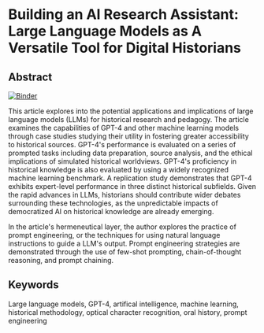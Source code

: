 # Building an AI Research Assistant: Large Language Models as A Versatile Tool for Digital Historians

## Abstract

[![Binder](https://mybinder.org/badge_logo.svg)](https://mybinder.org/v2/gh/jdh-observer/JZx9gw7iwGxb/main?filepath=article.ipynb)

This article explores into the potential applications and implications of large language models (LLMs) for historical research and pedagogy. The article examines the capabilities of GPT-4 and other machine learning models through case studies studying their utility in fostering greater accessibility to historical sources. GPT-4's performance is evaluated on a series of prompted tasks including data preparation, source analysis, and the ethical implications of simulated historical worldviews. GPT-4's proficiency in historical knowledge is also evaluated by using a widely recognized machine learning benchmark. A replication study demonstrates that GPT-4 exhibits expert-level performance in three distinct historical subfields. Given the rapid advances in LLMs, historians should contribute wider debates surrounding these technologies, as the unpredictable impacts of democratized AI on historical knowledge are already emerging.

In the article's hermeneutical layer, the author explores the practice of prompt engineering, or the techniques for using natural language instructions to guide a LLM's output. Prompt engineering strategies are demonstrated through the use of few-shot prompting, chain-of-thought reasoning, and prompt chaining.

## Keywords

Large language models, GPT-4, artifical intelligence, machine learning, historical methodology, optical character recognition, oral history, prompt engineering
